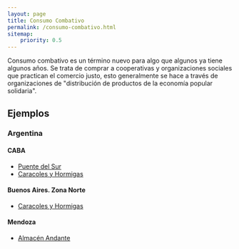 ```yaml
---
layout: page
title: Consumo Combativo
permalink: /consumo-combativo.html
sitemap:
    priority: 0.5
---
```


Consumo combativo es un término nuevo para algo que algunos ya tiene algunos años. Se trata de comprar a cooperativas y organizaciones sociales que practican el comercio justo, esto generalmente se hace a través de organizaciones de "distribución de productos de la economía popular solidaria".

## Ejemplos

### Argentina

#### CABA

- [Puente del Sur](http://puentedelsurcoop.com.ar)
- [Caracoles y Hormigas](http://caracolesyhormigas.com.ar)

#### Buenos Aires. Zona Norte

- [Caracoles y Hormigas](http://caracolesyhormigas.com.ar)

#### Mendoza

- [Almacén Andante](https://www.facebook.com/almacen.andante/)

